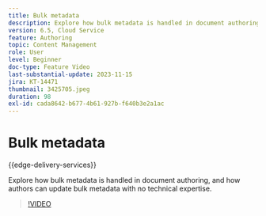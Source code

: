 ```yaml
---
title: Bulk metadata
description: Explore how bulk metadata is handled in document authoring.
version: 6.5, Cloud Service
feature: Authoring
topic: Content Management
role: User
level: Beginner
doc-type: Feature Video
last-substantial-update: 2023-11-15
jira: KT-14471
thumbnail: 3425705.jpeg
duration: 98
exl-id: cada8642-b677-4b61-927b-f640b3e2a1ac
---
```

# Bulk metadata

{{edge-delivery-services}}

Explore how bulk metadata is handled in document authoring, and how authors can update bulk metadata with no technical expertise.

>[!VIDEO](https://video.tv.adobe.com/v/3425705/?learn=on)
